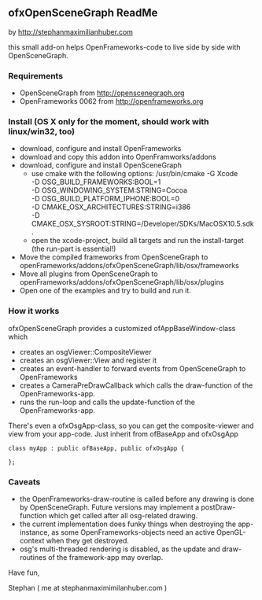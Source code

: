 ## ofxOpenSceneGraph ReadMe
by <http://stephanmaximilianhuber.com>

this small add-on helps OpenFrameworks-code to live side by side with OpenSceneGraph.

### Requirements

* OpenSceneGraph from <http://openscenegraph.org>
* OpenFrameworks 0062 from <http://openframeworks.org>

### Install (OS X only for the moment, should work with linux/win32, too)

* download, configure and install OpenFrameworks
* download and copy this addon into OpenFramworks/addons
* download, configure and install OpenSceneGraph
  * use cmake  with the following options:
         /usr/bin/cmake -G Xcode \
         -D OSG_BUILD_FRAMEWORKS:BOOL=1 \
         -D OSG_WINDOWING_SYSTEM:STRING=Cocoa \
         -D OSG_BUILD_PLATFORM_IPHONE:BOOL=0 \
         -D CMAKE_OSX_ARCHITECTURES:STRING=i386 \
         -D CMAKE_OSX_SYSROOT:STRING=/Developer/SDKs/MacOSX10.5.sdk .
  * open the xcode-project, build all targets and run the install-target (the run-part is essential!)
* Move the compiled frameworks from OpenSceneGraph to openFrameworks/addons/ofxOpenSceneGraph/lib/osx/frameworks
* Move all plugins from OpenSceneGraph to  openFrameworks/addons/ofxOpenSceneGraph/lib/osx/plugins
* Open one of the examples and try to build and run it.

### How it works

ofxOpenSceneGraph provides a customized ofAppBaseWindow-class which 

* creates an osgViewer::CompositeViewer
* creates an osgViewer::View and register it 
* creates an event-handler to forward events from OpenSceneGraph to OpenFrameworks
* creates a CameraPreDrawCallback which calls the draw-function of the OpenFrameworks-app.
* runs the run-loop and calls the update-function of the OpenFrameworks-app.

There's even a ofxOsgApp-class, so you can get the composite-viewer and view from your app-code. Just inherit from ofBaseApp and ofxOsgApp

    class myApp : public ofBaseApp, public ofxOsgApp {

    };

### Caveats

* the OpenFrameworks-draw-routine is called before any drawing is done by OpenSceneGraph. Future versions may implement a postDraw-function which get called after all osg-related drawing.
* the current implementation does funky things when destroying the app-instance, as some OpenFrameworks-objects need an active OpenGL-context when they get destroyed.
* osg's multi-threaded rendering is disabled, as the update and draw-routines of the framework-app may overlap.

Have fun, 

Stephan ( me at stephanmaximimilanhuber.com )

